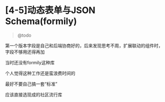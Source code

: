 # [4-5]动态表单与JSON Schema(formily)

> @todo

第一个版本字段是自己和后端协商好的，后来发现思考不周，扩展联动的组件时，字段不够用还得再加

当时还没有formily这种库

个人觉得这种工作还是蛮浪费时间的

最好不要自己搞一套“标准”

应该直接选现成的社区流行库
